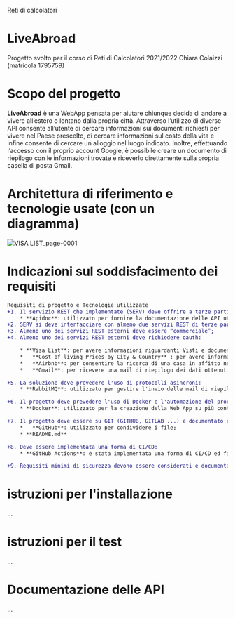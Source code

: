 Reti di calcolatori

# LiveAbroad #
Progetto svolto per il corso di Reti di Calcolatori 2021/2022
Chiara Colaizzi (matricola 1795759)

# Scopo del progetto #

**LiveAbroad** è una WebApp pensata per aiutare chiunque decida di andare a vivere all’estero o lontano dalla propria città.
Attraverso l’utilizzo di diverse API consente all’utente di cercare informazioni sui documenti richiesti per vivere nel Paese prescelto, di cercare informazioni sul costo della vita e infine consente di cercare un alloggio nel luogo indicato.
Inoltre, effettuando l’accesso con il proprio account Google, è possibile creare un documento di riepilogo con le informazioni trovate e riceverlo direttamente sulla propria casella di posta Gmail.


# Architettura di riferimento e tecnologie usate (con un diagramma)
![VISA LIST_page-0001](https://user-images.githubusercontent.com/49658009/195655355-8836e0c2-3bee-4322-adf5-ae0ba3e6e570.jpg)

# Indicazioni sul soddisfacimento dei requisiti
```diff
Requisiti di progetto e Tecnologie utilizzate
+1. Il servizio REST che implementate (SERV) deve offrire a terze parti delle API documentate.
    * **Apidoc**: utilizzato per fornire la documentazione delle API utilizzate;
+2.	SERV si deve interfacciare con almeno due servizi REST di terze parti;
+3.	Almeno uno dei servizi REST esterni deve essere “commerciale”;
+4.	Almeno uno dei servizi REST esterni deve richiedere oauth:

    * **Visa List**: per avere informazioni riguardanti Visti e documenti richiesti nel Paese prescelto;
    *	**Cost of living Prices by City & Country** : per avere informazioni riguardanti il costo della vita nella città o nel Paese prescelto;
    *	**Airbnb**: per consentire la ricerca di una casa in affitto nella città o nel Paese prescelto.
    *	**Gmail**: per ricevere una mail di riepilogo dei dati ottenuti nella ricerca.

+5.	La soluzione deve prevedere l'uso di protocolli asincroni:
    * **RabbitMQ**: utilizzato per gestire l'invio delle mail di riepilogo attraverso l'uso di **Nodemailer**.

+6.	Il progetto deve prevedere l'uso di Docker e l'automazione del processo di lancio, configurazione e test:
    * **Docker**: utilizzato per la creazione della Web App su più container.

+7.	Il progetto deve essere su GIT (GITHUB, GITLAB ...) e documentato con un README:
    *	**GitHub**: utilizzato per condividere i file;
    * **README.md**

+8.	Deve essere implementata una forma di CI/CD:
    * **GitHub Actions**: è stata implementata una forma di CI/CD ed far partire i test quando viene effettuata una push;

+9.	Requisiti minimi di sicurezza devono essere considerati e documentati:
```
# istruzioni per l'installazione
...

# istruzioni per il test
...

# Documentazione delle API
...
